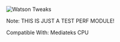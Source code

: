 ![Watson Tweaks](https://github.com/user-attachments/assets/69e9cd2c-394b-4e98-b8b4-50c9f4c2c398)

Note: THIS IS JUST A TEST PERF MODULE!

Compatible With: Mediateks CPU
